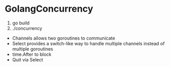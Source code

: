 # GolangConcurrency

1. go build
2. ./concurrency

* Channels allows two goroutines to communicate
* Select provides a switch-like way to handle multiple channels instead of multiple goroutines
* time.After to block
* Quit via Select
